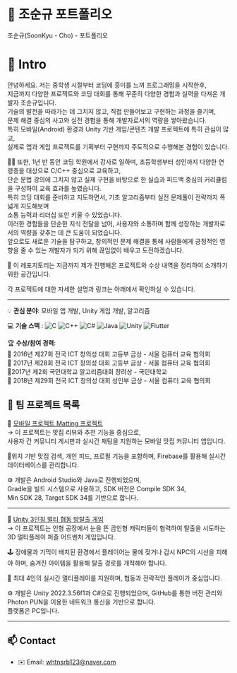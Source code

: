 # 👋 조순규 포트폴리오
조순규(SoonKyu - Cho) - 포트폴리오

# 📝  Intro


안녕하세요. 저는 중학생 시절부터 코딩에 흥미를 느껴 프로그래밍을 시작한후,  
지금까지 다양한 프로젝트와 코딩 대회를 통해 꾸준히 다양한 경험과 실력을 다져온 개발자 조순규입니다.  
기술의 발전을 따라가는 데 그치지 않고, 직접 만들어보고 구현하는 과정을 즐기며,  
문제 해결 중심의 사고와 실전 경험을 통해 개발자로서의 역량을 쌓아왔습니다.  
특히 모바일(Android) 환경과 Unity 기반 게임/콘텐츠 개발 프로젝트에 특히 관심이 많고,  
실제로 앱과 게임 프로젝트를 기획부터 구현까지 주도적으로 수행해본 경험이 있습니다.  

👨‍🏫 또한, 1년 반 동안 코딩 학원에서 강사로 일하며, 초등학생부터 성인까지 다양한 연령층을 대상으로 C/C++ 중심으로 교육하고,  
단순 문법 강의에 그치지 않고 실제 구현을 바탕으로 한 실습과 피드백 중심의 커리큘럼을 구성하여 교육 효과를 높였습니다.  
특히 코딩 대회를 준비하고 지도하면서, 기초 알고리즘부터 실전 문제풀이 전략까지 폭넓게 지도해보며  
소통 능력과 리더십 또안 키울 수 있었습니다.  
이러한 경험들을 단순한 지식 전달을 넘어, 사용자와 소통하며 함께 성장하는 개발자로서의 역량을 갖추는 데 큰 도움이 되었습니다.  
앞으로도 새로운 기술을 탐구하고, 창의적인 문제 해결을 통해 사람들에게 긍정적인 영향을 줄 수 있는 개발자가 되기 위해 끊임없이 배우고 도전하겠습니다.  

📀 이 레포지토리는 지금까지 제가 진행해온 프로젝트와 수상 내역을 정리하여 소개하기 위한 공간입니다.    

각 프로젝트에 대한 자세한 설명과 링크는 아래에서 확인하실 수 있습니다.  

---

💡 **관심 분야**: 모바일 앱 개발, Unity 게임 개발, 알고리즘  

💻 **기술 스택**  : ![C](https://img.shields.io/badge/C-A8B9CC?style=flat&logo=c&logoColor=white)
![C++](https://img.shields.io/badge/C++-00599C?style=flat&logo=c%2B%2B&logoColor=white)
![C#](https://img.shields.io/badge/C%23-239120?style=flat-square&logo=c-sharp&logoColor=white)
![Java](https://img.shields.io/badge/Java-007396?style=flat&logo=java&logoColor=white) 
![Unity](https://img.shields.io/badge/Unity-000000?style=flat&logo=unity&logoColor=white) 
![Flutter](https://img.shields.io/badge/Flutter-02569B?style=flat&logo=flutter&logoColor=white)



🏆 **수상/참여 경력**:  
   🥇 2016년 제27회 전국 ICT 창의성 대회 고등부 금상 - 서울 컴퓨터 교육 협의회  
   🥇 2017년 제28회 전국 ICT 창의성 대회 고등부 금상 - 서울 컴퓨터 교육 협의회  
   🥉2017년 제2회 국민대학교 알고리즘대회 장려상 - 국민대학교  
   🥇 2018년 제29회 전국 ICT 창의성 대회 성인부 금상 - 서울 컴퓨터 교육 협의회  



## 🔗 팀 프로젝트 목록

📱 [모바일 프로젝트 Matting 프로젝트](https://github.com/whtnsrb123/mobile-project-matting)  
 →
 이 프로젝트는 맛집 리뷰와 추천 기능을 중심으로,  
 사용자 간 커뮤니티 게시판과 실시간 채팅을 지원하는 모바일 맛집 커뮤니티 앱입니다.  

📍위치 기반 맛집 검색, 개인 피드, 프로필 기능을 포함하며,  Firebase를 활용해 실시간 데이터베이스를 관리합니다.  

⚙️ 개발은 Android Studio와 Java로 진행되었으며,   
Gradle을 빌드 시스템으로 사용하고, 
SDK 버전은 Compile SDK 34,  
Min SDK 28, Target SDK 34를 기반으로 합니다.  

---

🧸 [Unity 3인칭 멀티 협동 방탈출 게임](https://github.com/whtnsrb123/capstone-2025-17)  
  → 이 프로젝트는 인형 공장에서 눈을 뜬 곰인형 캐릭터들이 협력하여 탈출을 시도하는 3D 멀티플레이 퍼즐 어드벤처 게임입니다.  

🕹️ 장애물과 기믹이 배치된 환경에서 플레이어는 물에 젖거나 감시 NPC의 시선을 피해야 하며, 숨겨진 아이템을 활용해 탈출 경로를 개척해야 합니다.  

👥 최대 4인의 실시간 멀티플레이를 지원하며, 협동과 전략적인 플레이가 중심입니다.  

⚙️ 개발은 Unity 2022.3.56f1과 C#으로 진행되었으며, GitHub를 통한 버전 관리와 Photon PUN을 이용한 네트워크 통신을 기반으로 합니다.  
플랫폼은 PC입니다.  
  
---

## 📫 Contact

- ✉️ Email: whtnsrb123@naver.com
